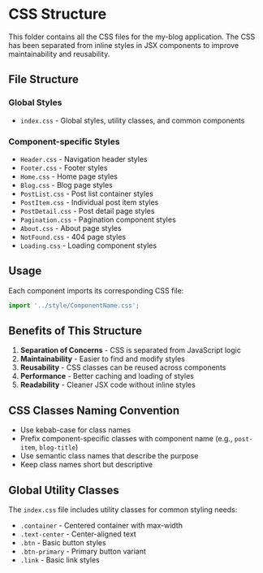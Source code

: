 # CSS Structure

This folder contains all the CSS files for the my-blog application. The CSS has been separated from inline styles in JSX components to improve maintainability and reusability.

## File Structure

### Global Styles
- `index.css` - Global styles, utility classes, and common components

### Component-specific Styles
- `Header.css` - Navigation header styles
- `Footer.css` - Footer styles
- `Home.css` - Home page styles
- `Blog.css` - Blog page styles
- `PostList.css` - Post list container styles
- `PostItem.css` - Individual post item styles
- `PostDetail.css` - Post detail page styles
- `Pagination.css` - Pagination component styles
- `About.css` - About page styles
- `NotFound.css` - 404 page styles
- `Loading.css` - Loading component styles

## Usage

Each component imports its corresponding CSS file:

```jsx
import '../style/ComponentName.css';
```

## Benefits of This Structure

1. **Separation of Concerns** - CSS is separated from JavaScript logic
2. **Maintainability** - Easier to find and modify styles
3. **Reusability** - CSS classes can be reused across components
4. **Performance** - Better caching and loading of styles
5. **Readability** - Cleaner JSX code without inline styles

## CSS Classes Naming Convention

- Use kebab-case for class names
- Prefix component-specific classes with component name (e.g., `post-item`, `blog-title`)
- Use semantic class names that describe the purpose
- Keep class names short but descriptive

## Global Utility Classes

The `index.css` file includes utility classes for common styling needs:
- `.container` - Centered container with max-width
- `.text-center` - Center-aligned text
- `.btn` - Basic button styles
- `.btn-primary` - Primary button variant
- `.link` - Basic link styles
